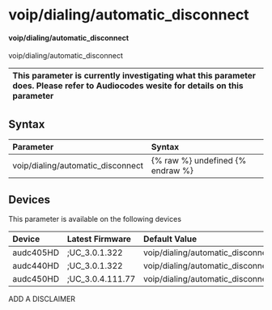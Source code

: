 ﻿---
description: voip/dialing/automatic_disconnect
search: false
---

# voip/dialing/automatic_disconnect

#### voip/dialing/automatic_disconnect

voip/dialing/automatic_disconnect


| This parameter is currently investigating what this parameter does. Please refer to Audiocodes wesite for details on this parameter | 
| :--- |

## Syntax
| Parameter | Syntax |
| :--- | :--- |
|voip/dialing/automatic_disconnect | {% raw %} undefined {% endraw %}|

## Devices
This parameter is available on the following devices

| Device | Latest Firmware | Default Value |
|:---|:---|:---|
| audc405HD | ;UC_3.0.1.322 | voip/dialing/automatic_disconnect=1 
| audc440HD | ;UC_3.0.1.322 | voip/dialing/automatic_disconnect=1 
| audc450HD | ;UC_3.0.4.111.77 | voip/dialing/automatic_disconnect=1 

ADD A DISCLAIMER
